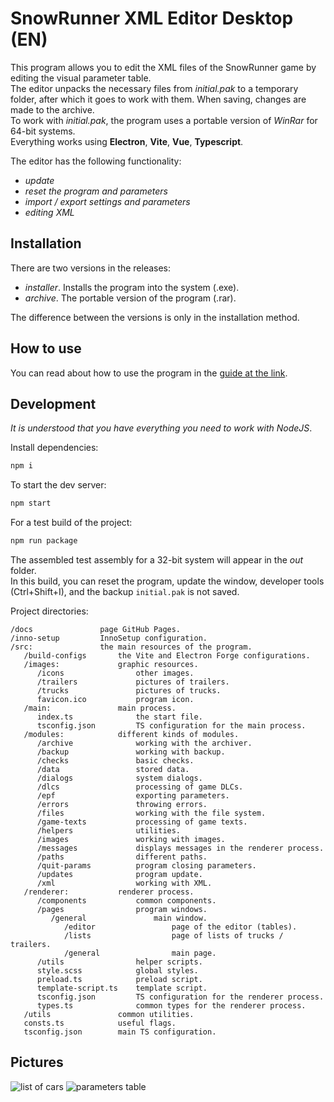 # SnowRunner XML Editor Desktop (EN)

This program allows you to edit the XML files of the SnowRunner game by editing the visual parameter table.  
The editor unpacks the necessary files from _initial.pak_ to a temporary folder, after which it goes to work with them. When saving, changes are made to the archive.  
To work with _initial.pak_, the program uses a portable version of _WinRar_ for 64-bit systems.  
Everything works using **Electron**, **Vite**, **Vue**, **Typescript**.

The editor has the following functionality:

- _update_
- _reset the program and parameters_
- _import / export settings and parameters_
- _editing XML_

## Installation

There are two versions in the releases:

- _installer_. Installs the program into the system (.exe).
- _archive_. The portable version of the program (.rar).

The difference between the versions is only in the installation method.

## How to use

You can read about how to use the program in the [guide at the link](https://snowrunner.mod.io/guides/snowrunner-xml-editor).

## Development

_It is understood that you have everything you need to work with NodeJS_.

Install dependencies:

```cmd
npm i
```

To start the dev server:

```cmd
npm start
```

For a test build of the project:

```cmd
npm run package
```

The assembled test assembly for a 32-bit system will appear in the _out_ folder.  
In this build, you can reset the program, update the window, developer tools (Ctrl+Shift+I), and the backup `initial.pak` is not saved.

Project directories:

```text
/docs               page GitHub Pages.
/inno-setup         InnoSetup configuration.
/src:               the main resources of the program.
   /build-configs       the Vite and Electron Forge configurations.
   /images:             graphic resources.
      /icons                other images.
      /trailers             pictures of trailers.
      /trucks               pictures of trucks.
      favicon.ico           program icon.
   /main:               main process.
      index.ts              the start file.
      tsconfig.json         TS configuration for the main process.
   /modules:            different kinds of modules.
      /archive              working with the archiver.
      /backup               working with backup.
      /checks               basic checks.
      /data                 stored data.
      /dialogs              system dialogs.
      /dlcs                 processing of game DLCs.
      /epf                  exporting parameters.
      /errors               throwing errors.
      /files                working with the file system.
      /game-texts           processing of game texts.
      /helpers              utilities.
      /images               working with images.
      /messages             displays messages in the renderer process.
      /paths                different paths.
      /quit-params          program closing parameters.
      /updates              program update.
      /xml                  working with XML.
   /renderer:           renderer process.
      /components           common components.
      /pages                program windows.
         /general               main window.
            /editor                 page of the editor (tables).
            /lists                  page of lists of trucks / trailers.
            /general                main page.
      /utils                helper scripts.
      style.scss            global styles.
      preload.ts            preload script.
      template-script.ts    template script.
      tsconfig.json         TS configuration for the renderer process.
      types.ts              common types for the renderer process.
   /utils               common utilities.
   consts.ts            useful flags.
   tsconfig.json        main TS configuration.
```

## Pictures

![list of cars](https://thumb.modcdn.io/mods/71c4/3056663/thumb_1020x2000/screenshot2024-03-04131955.png)
![parameters table](https://thumb.modcdn.io/mods/71c4/3056663/thumb_1020x2000/screenshot2024-03-04132039.png)
